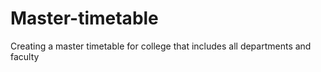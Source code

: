 # Master-timetable
Creating a master timetable for college that includes all departments and faculty
